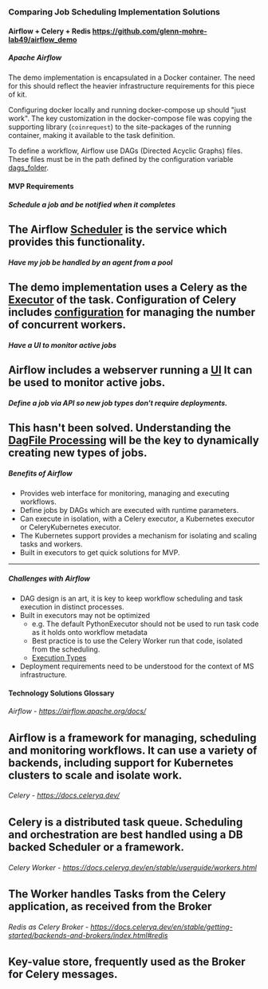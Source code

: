 ### Comparing Job Scheduling Implementation Solutions
#### Airflow + Celery + Redis https://github.com/glenn-mohre-lab49/airflow_demo
##### Apache Airflow 

The demo implementation is encapsulated in a Docker container. The need for this
should reflect the heavier infrastructure requirements for this piece of kit.

Configuring docker locally and running docker-compose up should "just work".
The key customization in the docker-compose file was copying the supporting library 
(`coinrequest`) to the site-packages of the running container, making it available to the task definition.

To define a workflow, Airflow use DAGs (Directed Acyclic Graphs) files. 
These files must be in the path defined by the configuration variable [dags_folder](https://airflow.apache.org/docs/apache-airflow/stable/configurations-ref.html#dags-folder).

#### MVP Requirements

##### Schedule a job and be notified when it completes

The Airflow [Scheduler](https://airflow.apache.org/docs/apache-airflow/stable/concepts/scheduler.html)
is the service which provides this functionality.
---
##### Have my job be handled by an agent from a pool

The demo implementation uses a Celery as the [Executor](https://airflow.apache.org/docs/apache-airflow/stable/executor/index.html) of the task.
Configuration of Celery includes [configuration](https://docs.celeryq.dev/en/3.1/configuration.html#celeryd-concurrency) for managing the number of concurrent workers.
---
##### Have a UI to monitor active jobs

Airflow includes a webserver running a [UI](https://airflow.apache.org/docs/apache-airflow/stable/ui.html)
It can be used to monitor active jobs.
---
##### Define a job via API so new job types don't require deployments.
This hasn't been solved.
Understanding the [DagFile Processing](https://airflow.apache.org/docs/apache-airflow/stable/concepts/dagfile-processing.html)
will be the key to dynamically creating new types of jobs. 
---


##### Benefits of Airflow

- Provides web interface for monitoring, managing and executing workflows.
- Define jobs by DAGs which are executed with runtime parameters.
- Can execute in isolation, with a Celery executor, a Kubernetes executor or CeleryKubernetes executor.
- The Kubernetes support provides a mechanism for isolating and scaling tasks and workers.
- Built in executors to get quick solutions for MVP.
---
##### Challenges with Airflow

- DAG design is an art, it is key to keep workflow scheduling and task execution in distinct processes.
- Built in executors may not be optimized
  - e.g. The default PythonExecutor should not be used to run task code as it holds onto workflow metadata
  - Best practice is to use the Celery Worker  run that code, isolated from the scheduling.
  - [Execution Types](https://airflow.apache.org/docs/apache-airflow/stable/executor/index.html#executor-types)
- Deployment requirements need to be understood for the context of MS infrastructure.

#### Technology Solutions Glossary
###### Airflow - https://airflow.apache.org/docs/

Airflow is a framework for managing, scheduling and monitoring workflows. It can use a variety of backends,
including support for Kubernetes clusters to scale and isolate work.
---
###### Celery - https://docs.celeryq.dev/

Celery is a distributed task queue. Scheduling and orchestration are best handled using
a DB backed Scheduler or a framework.
---
###### Celery Worker - https://docs.celeryq.dev/en/stable/userguide/workers.html

The Worker handles Tasks from the Celery application, as received from the Broker
---
###### Redis as Celery Broker - https://docs.celeryq.dev/en/stable/getting-started/backends-and-brokers/index.html#redis

Key-value store, frequently used as the Broker for Celery messages.
---

